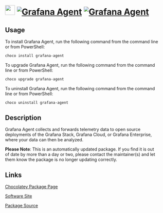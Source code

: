 ﻿# <img src="https://cdn.jsdelivr.net/gh/mkevenaar/chocolatey-packages@b3faf99e19313ecb817ca631f3c8c4b301ee13c8/icons/grafana-agent.png" width="32" height="32"/> [![Grafana Agent](https://img.shields.io/chocolatey/v/grafana-agent.svg?label=Grafana+Agent)](https://community.chocolatey.org/packages/grafana-agent) [![Grafana Agent](https://img.shields.io/chocolatey/dt/grafana-agent.svg)](https://community.chocolatey.org/packages/grafana-agent)

## Usage

To install Grafana Agent, run the following command from the command line or from PowerShell:

```powershell
choco install grafana-agent
```

To upgrade Grafana Agent, run the following command from the command line or from PowerShell:

```powershell
choco upgrade grafana-agent
```

To uninstall Grafana Agent, run the following command from the command line or from PowerShell:

```powershell
choco uninstall grafana-agent
```

## Description


Grafana Agent collects and forwards telemetry data to open source deployments of the Grafana Stack, Grafana Cloud, or Grafana Enterprise, where your data can then be analyzed.

**Please Note**: This is an automatically updated package. If you find it is
out of date by more than a day or two, please contact the maintainer(s) and
let them know the package is no longer updating correctly.


## Links

[Chocolatey Package Page](https://community.chocolatey.org/packages/grafana-agent)

[Software Site](https://github.com/grafana/agent)

[Package Source](https://github.com/mkevenaar/chocolatey-packages/tree/master/automatic/grafana-agent)

